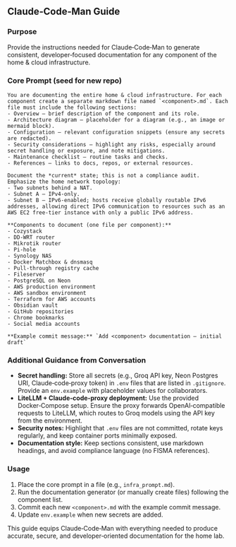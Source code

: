 ## Claude‑Code‑Man Guide

### Purpose
Provide the instructions needed for Claude‑Code‑Man to generate consistent, developer‑focused documentation for any component of the home & cloud infrastructure.

### Core Prompt (seed for new repo)
```
You are documenting the entire home & cloud infrastructure. For each component create a separate markdown file named `<component>.md`. Each file must include the following sections:
- Overview – brief description of the component and its role.
- Architecture diagram – placeholder for a diagram (e.g., an image or mermaid block).
- Configuration – relevant configuration snippets (ensure any secrets are redacted).
- Security considerations – highlight any risks, especially around secret handling or exposure, and note mitigations.
- Maintenance checklist – routine tasks and checks.
- References – links to docs, repos, or external resources.

Document the *current* state; this is not a compliance audit. Emphasize the home network topology:
- Two subnets behind a NAT.
- Subnet A – IPv4‑only.
- Subnet B – IPv6‑enabled; hosts receive globally routable IPv6 addresses, allowing direct IPv6 communication to resources such as an AWS EC2 free‑tier instance with only a public IPv6 address.

**Components to document (one file per component):**
- Cozystack
- DD‑WRT router
- Mikrotik router
- Pi‑hole
- Synology NAS
- Docker Matchbox & dnsmasq
- Pull‑through registry cache
- Fileserver
- PostgreSQL on Neon
- AWS production environment
- AWS sandbox environment
- Terraform for AWS accounts
- Obsidian vault
- GitHub repositories
- Chrome bookmarks
- Social media accounts

**Example commit message:** `Add <component> documentation – initial draft`
```

### Additional Guidance from Conversation
- **Secret handling:** Store all secrets (e.g., Groq API key, Neon Postgres URI, Claude‑code‑proxy token) in `.env` files that are listed in `.gitignore`. Provide an `env.example` with placeholder values for collaborators.
- **LiteLLM + Claude‑code‑proxy deployment:** Use the provided Docker‑Compose setup. Ensure the proxy forwards OpenAI‑compatible requests to LiteLLM, which routes to Groq models using the API key from the environment.
- **Security notes:** Highlight that `.env` files are not committed, rotate keys regularly, and keep container ports minimally exposed.
- **Documentation style:** Keep sections consistent, use markdown headings, and avoid compliance language (no FISMA references).

### Usage
1. Place the core prompt in a file (e.g., `infra_prompt.md`).
2. Run the documentation generator (or manually create files) following the component list.
3. Commit each new `<component>.md` with the example commit message.
4. Update `env.example` when new secrets are added.

This guide equips Claude‑Code‑Man with everything needed to produce accurate, secure, and developer‑oriented documentation for the home lab.
